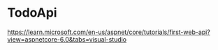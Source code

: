 # TodoApi
https://learn.microsoft.com/en-us/aspnet/core/tutorials/first-web-api?view=aspnetcore-6.0&tabs=visual-studio 
